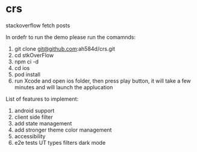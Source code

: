 # crs

stackoverflow fetch posts

In ordefr to run the demo please run the comamnds:

1. git clone git@github.com:ah584d/crs.git
2. cd stkOverFlow
3. npm ci -d
4. cd ios
5. pod install
6. run Xcode and open ios folder, then press play button, it will take a few minutes and will launch the applucation

List of features to implement:

1. android support
2. client side filter
3. add state management
4. add stronger theme color management
5. accessibility
6. e2e tests
   UT
   types
   filters
   dark mode

